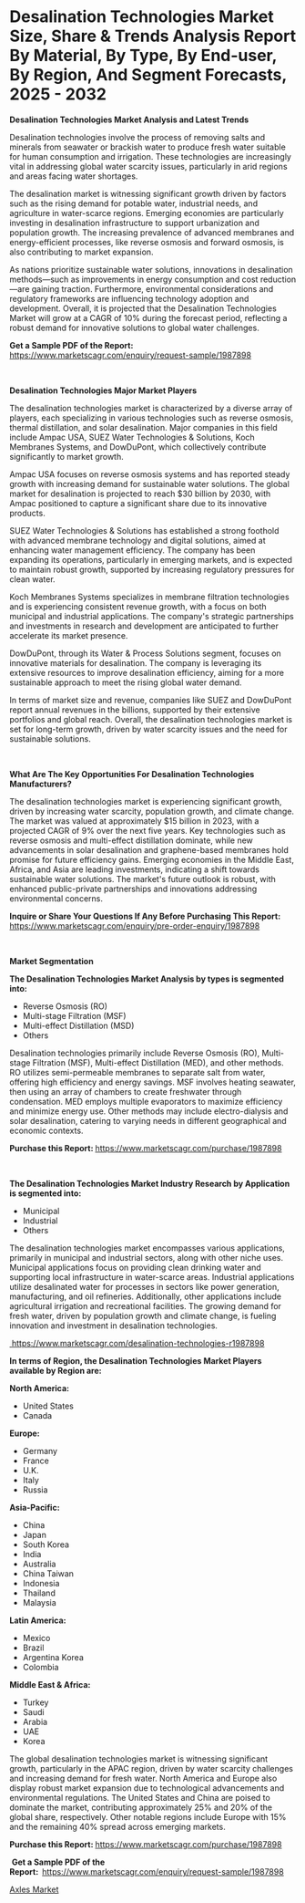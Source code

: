 <p><h1>Desalination Technologies Market Size, Share & Trends Analysis Report By Material, By Type, By End-user, By Region, And Segment Forecasts, 2025 - 2032</h1></p><p><strong>Desalination Technologies Market Analysis and Latest Trends</strong></p>
<p><p>Desalination technologies involve the process of removing salts and minerals from seawater or brackish water to produce fresh water suitable for human consumption and irrigation. These technologies are increasingly vital in addressing global water scarcity issues, particularly in arid regions and areas facing water shortages. </p><p>The desalination market is witnessing significant growth driven by factors such as the rising demand for potable water, industrial needs, and agriculture in water-scarce regions. Emerging economies are particularly investing in desalination infrastructure to support urbanization and population growth. The increasing prevalence of advanced membranes and energy-efficient processes, like reverse osmosis and forward osmosis, is also contributing to market expansion. </p><p>As nations prioritize sustainable water solutions, innovations in desalination methods—such as improvements in energy consumption and cost reduction—are gaining traction. Furthermore, environmental considerations and regulatory frameworks are influencing technology adoption and development. Overall, it is projected that the Desalination Technologies Market will grow at a CAGR of 10% during the forecast period, reflecting a robust demand for innovative solutions to global water challenges.</p></p>
<p><strong>Get a Sample PDF of the Report:&nbsp;</strong> <a href="https://www.marketscagr.com/enquiry/request-sample/1987898?utm_campaign=2339&utm_medium=2&utm_source=Github&utm_content=ia&utm_term=20022025&utm_id=desalination-technologies">https://www.marketscagr.com/enquiry/request-sample/1987898</a></p>
<p>&nbsp;</p>
<p><strong>Desalination Technologies Major Market Players</strong></p>
<p><p>The desalination technologies market is characterized by a diverse array of players, each specializing in various technologies such as reverse osmosis, thermal distillation, and solar desalination. Major companies in this field include Ampac USA, SUEZ Water Technologies & Solutions, Koch Membranes Systems, and DowDuPont, which collectively contribute significantly to market growth.</p><p>Ampac USA focuses on reverse osmosis systems and has reported steady growth with increasing demand for sustainable water solutions. The global market for desalination is projected to reach $30 billion by 2030, with Ampac positioned to capture a significant share due to its innovative products.</p><p>SUEZ Water Technologies & Solutions has established a strong foothold with advanced membrane technology and digital solutions, aimed at enhancing water management efficiency. The company has been expanding its operations, particularly in emerging markets, and is expected to maintain robust growth, supported by increasing regulatory pressures for clean water.</p><p>Koch Membranes Systems specializes in membrane filtration technologies and is experiencing consistent revenue growth, with a focus on both municipal and industrial applications. The company's strategic partnerships and investments in research and development are anticipated to further accelerate its market presence.</p><p>DowDuPont, through its Water & Process Solutions segment, focuses on innovative materials for desalination. The company is leveraging its extensive resources to improve desalination efficiency, aiming for a more sustainable approach to meet the rising global water demand.</p><p>In terms of market size and revenue, companies like SUEZ and DowDuPont report annual revenues in the billions, supported by their extensive portfolios and global reach. Overall, the desalination technologies market is set for long-term growth, driven by water scarcity issues and the need for sustainable solutions.</p></p>
<p>&nbsp;</p>
<p><strong>What Are The Key Opportunities For Desalination Technologies Manufacturers?</strong></p>
<p><p>The desalination technologies market is experiencing significant growth, driven by increasing water scarcity, population growth, and climate change. The market was valued at approximately $15 billion in 2023, with a projected CAGR of 9% over the next five years. Key technologies such as reverse osmosis and multi-effect distillation dominate, while new advancements in solar desalination and graphene-based membranes hold promise for future efficiency gains. Emerging economies in the Middle East, Africa, and Asia are leading investments, indicating a shift towards sustainable water solutions. The market's future outlook is robust, with enhanced public-private partnerships and innovations addressing environmental concerns.</p></p>
<p><strong>Inquire or Share Your Questions If Any Before Purchasing This Report:</strong> <a href="https://www.marketscagr.com/enquiry/pre-order-enquiry/1987898?utm_campaign=2339&utm_medium=2&utm_source=Github&utm_content=ia&utm_term=20022025&utm_id=desalination-technologies">https://www.marketscagr.com/enquiry/pre-order-enquiry/1987898</a></p>
<p>&nbsp;</p>
<p><strong>Market Segmentation</strong></p>
<p><strong>The Desalination Technologies Market Analysis by types is segmented into:</strong></p>
<p><ul><li>Reverse Osmosis (RO)</li><li>Multi-stage Filtration (MSF)</li><li>Multi-effect Distillation (MSD)</li><li>Others</li></ul></p>
<p><p>Desalination technologies primarily include Reverse Osmosis (RO), Multi-stage Filtration (MSF), Multi-effect Distillation (MED), and other methods. RO utilizes semi-permeable membranes to separate salt from water, offering high efficiency and energy savings. MSF involves heating seawater, then using an array of chambers to create freshwater through condensation. MED employs multiple evaporators to maximize efficiency and minimize energy use. Other methods may include electro-dialysis and solar desalination, catering to varying needs in different geographical and economic contexts.</p></p>
<p><strong>Purchase this Report:&nbsp;</strong><a href="https://www.marketscagr.com/purchase/1987898?utm_campaign=2339&utm_medium=2&utm_source=Github&utm_content=ia&utm_term=20022025&utm_id=desalination-technologies">https://www.marketscagr.com/purchase/1987898</a></p>
<p>&nbsp;</p>
<p><strong>The Desalination Technologies Market Industry Research by Application is segmented into:</strong></p>
<p><ul><li>Municipal</li><li>Industrial</li><li>Others</li></ul></p>
<p><p>The desalination technologies market encompasses various applications, primarily in municipal and industrial sectors, along with other niche uses. Municipal applications focus on providing clean drinking water and supporting local infrastructure in water-scarce areas. Industrial applications utilize desalinated water for processes in sectors like power generation, manufacturing, and oil refineries. Additionally, other applications include agricultural irrigation and recreational facilities. The growing demand for fresh water, driven by population growth and climate change, is fueling innovation and investment in desalination technologies.</p></p>
<p><a href="https://www.marketscagr.com/desalination-technologies-r1987898?utm_campaign=2339&utm_medium=2&utm_source=Github&utm_content=ia&utm_term=20022025&utm_id=desalination-technologies">&nbsp;https://www.marketscagr.com/desalination-technologies-r1987898</a></p>
<p><strong>In terms of Region, the Desalination Technologies Market Players available by Region are:</strong></p>
<p>
    <p> <strong> North America: </strong>
        <ul>
            <li>United States</li>
            <li>Canada</li>
        </ul>
        </p> 
    <p> <strong> Europe: </strong>
        <ul>
            <li>Germany</li>
            <li>France</li>
            <li>U.K.</li>
            <li>Italy</li>
            <li>Russia</li>
        </ul>
        </p> 
    <p> <strong> Asia-Pacific: </strong>
        <ul>
            <li>China</li>
            <li>Japan</li>
            <li>South Korea</li>
            <li>India</li>
            <li>Australia</li>
            <li>China Taiwan</li>
            <li>Indonesia</li>
            <li>Thailand</li>
            <li>Malaysia</li>
        </ul>
        </p> 
    <p> <strong> Latin America: </strong>
        <ul>
            <li>Mexico</li>
            <li>Brazil</li>
            <li>Argentina Korea</li>
            <li>Colombia</li>
        </ul>
        </p> 
    <p> <strong> Middle East & Africa: </strong>
        <ul>
            <li>Turkey</li>
            <li>Saudi</li>
            <li>Arabia</li>
            <li>UAE</li>
            <li>Korea</li>
        </ul>
    </p>
    </p>
<p><p>The global desalination technologies market is witnessing significant growth, particularly in the APAC region, driven by water scarcity challenges and increasing demand for fresh water. North America and Europe also display robust market expansion due to technological advancements and environmental regulations. The United States and China are poised to dominate the market, contributing approximately 25% and 20% of the global share, respectively. Other notable regions include Europe with 15% and the remaining 40% spread across emerging markets.</p></p>
<p><strong>Purchase this Report: </strong><a href="https://www.marketscagr.com/purchase/1987898?utm_campaign=2339&utm_medium=2&utm_source=Github&utm_content=ia&utm_term=20022025&utm_id=desalination-technologies">https://www.marketscagr.com/purchase/1987898</a></p>
<p>&nbsp;<strong>Get a Sample PDF of the Report:&nbsp;&nbsp;</strong><a href="https://www.marketscagr.com/enquiry/request-sample/1987898?utm_campaign=2339&utm_medium=2&utm_source=Github&utm_content=ia&utm_term=20022025&utm_id=desalination-technologies">https://www.marketscagr.com/enquiry/request-sample/1987898</a></p>
<p><strong></strong></p>
<p><p><a href="https://github.com/arnoldannice0/Market-Research-Report-List-1/blob/main/axles-market.md?utm_campaign=2339&utm_medium=2&utm_source=Github&utm_content=ia&utm_term=20022025&utm_id=desalination-technologies">Axles Market</a></p></p>